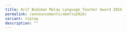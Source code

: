 ```yaml
---
title: Arif Budiman Malay Language Teacher Award 2024
permalink: /announcements/abmlta2024/
variant: tiptap
description: ""
---
```

